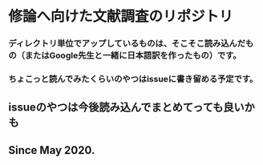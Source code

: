 # 修論へ向けた文献調査のリポジトリ
### ディレクトリ単位でアップしているものは、そこそこ読み込んだもの（またはGoogle先生と一緒に日本語訳を作ったもの）です。
### ちょこっと読んでみたくらいのやつはissueに書き留める予定です。

## issueのやつは今後読み込んでまとめてっても良いかも

## Since May 2020.
